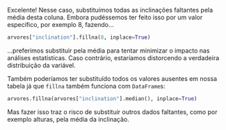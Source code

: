 Excelente! Nesse caso, substituímos todas as inclinações faltantes pela média desta coluna. Embora pudéssemos ter feito isso por um valor específico, por exemplo 8, fazendo...

```python
arvores["inclination"].fillna(8, inplace=True)
```

...preferimos substituir pela média para tentar minimizar o impacto nas análises estatísticas. Caso contrário, estaríamos distorcendo a verdadeira distribuição da variável.

Também poderíamos ter substituído todos os valores ausentes em nossa tabela já que `fillna` também funciona com `DataFrame`s:

```python
arvores.fillna(arvores["inclination"].median(), inplace=True)
```

Mas fazer isso traz o risco de substituir outros dados  faltantes, como por exemplo alturas, pela média da inclinação.

